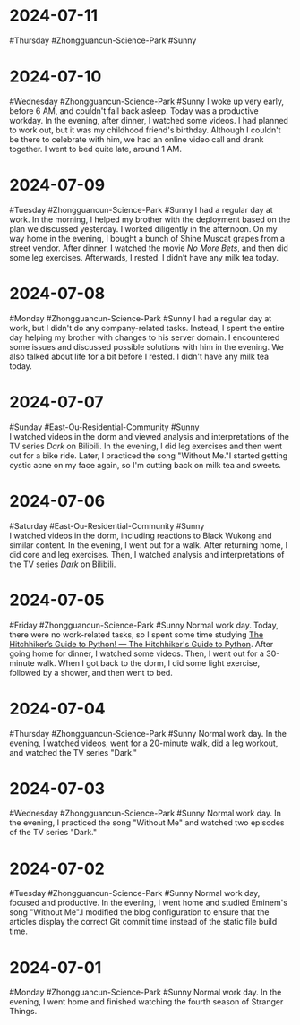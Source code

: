 # 2024-07-11
#Thursday #Zhongguancun-Science-Park  #Sunny 

# 2024-07-10
#Wednesday #Zhongguancun-Science-Park  #Sunny 
I woke up very early, before 6 AM, and couldn't fall back asleep. Today was a productive workday. In the evening, after dinner, I watched some videos. I had planned to work out, but it was my childhood friend's birthday. Although I couldn't be there to celebrate with him, we had an online video call and drank together. I went to bed quite late, around 1 AM.

# 2024-07-09
#Tuesday #Zhongguancun-Science-Park  #Sunny 
I had a regular day at work. In the morning, I helped my brother with the deployment based on the plan we discussed yesterday. I worked diligently in the afternoon. On my way home in the evening, I bought a bunch of Shine Muscat grapes from a street vendor. After dinner, I watched the movie *No More Bets*, and then did some leg exercises. Afterwards, I rested. I didn’t have any milk tea today.

# 2024-07-08
#Monday #Zhongguancun-Science-Park  #Sunny 
I had a regular day at work, but I didn't do any company-related tasks. Instead, I spent the entire day helping my brother with changes to his server domain. I encountered some issues and discussed possible solutions with him in the evening. We also talked about life for a bit before I rested. I didn't have any milk tea today.

# 2024-07-07
#Sunday   #East-Ou-Residential-Community  #Sunny  
I watched videos in the dorm and viewed analysis and interpretations of the TV series *Dark* on Bilibili. In the evening, I did leg exercises and then went out for a bike ride. Later, I practiced the song "Without Me."I started getting cystic acne on my face again, so I'm cutting back on milk tea and sweets.

# 2024-07-06
#Saturday  #East-Ou-Residential-Community  #Sunny  
I watched videos in the dorm, including reactions to Black Wukong and similar content. In the evening, I went out for a walk. After returning home, I did core and leg exercises. Then, I watched analysis and interpretations of the TV series *Dark* on Bilibili.

# 2024-07-05
#Friday  #Zhongguancun-Science-Park  #Sunny 
Normal work day. Today, there were no work-related tasks, so I spent some time studying [The Hitchhiker’s Guide to Python! — The Hitchhiker's Guide to Python](https://docs.python-guide.org/).
After going home for dinner, I watched some videos. Then, I went out for a 30-minute walk. When I got back to the dorm, I did some light exercise, followed by a shower, and then went to bed.

# 2024-07-04
#Thursday  #Zhongguancun-Science-Park  #Sunny 
Normal work day. In the evening, I watched videos, went for a 20-minute walk, did a leg workout, and watched the TV series "Dark."

# 2024-07-03
#Wednesday #Zhongguancun-Science-Park  #Sunny 
Normal work day. In the evening, I practiced the song "Without Me" and watched two episodes of the TV series "Dark."

# 2024-07-02
#Tuesday  #Zhongguancun-Science-Park  #Sunny 
Normal work day, focused and productive. In the evening, I went home and studied Eminem's song "Without Me".I modified the blog configuration to ensure that the articles display the correct Git commit time instead of the static file build time.

# 2024-07-01
#Monday  #Zhongguancun-Science-Park  #Sunny 
Normal work day. In the evening, I went home and finished watching the fourth season of Stranger Things.